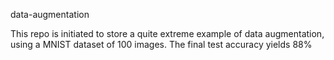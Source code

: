 data-augmentation

This repo is initiated to store a quite extreme example of data augmentation, using a MNIST dataset of 100 images.
The final test accuracy yields 88%
